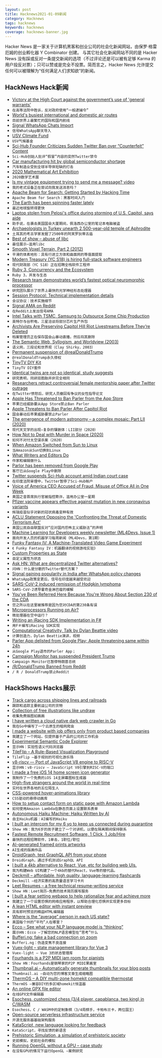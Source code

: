 ```yaml
---
layout: post
title: Hacknews2021-01-09新闻
category: Hacknews
tags: hacknews
keywords: hacknews
coverage: hacknews-banner.jpg
---
```


Hacker News 是一家关于计算机黑客和创业公司的社会化新闻网站，由保罗·格雷厄姆的创业孵化器 Y Combinator 创建。
与其它社会化新闻网站不同的是 Hacker News 没有踩或反对一条提交新闻的选项（不过评论还是可以被有足够 Karma 的用户投反对票）；只可以赞或是完全不投票。简而言之，Hacker News 允许提交任何可以被理解为“任何满足人们求知欲”的新闻。

## HackNews Hack新闻


- [Victory at the High Court against the government’s use of 'general warrants’](https://privacyinternational.org/press-release/4358/victory-high-court-against-governments-use-general-warrants)
- `在高等法院中胜诉，反对政府使用“一般逮捕令”`
- [World's busiest international and domestic air routes](https://www.oag.com/busiest-routes-right-now)
- `目前世界上最繁忙的国际和国内航线`
- [Signal WhatsApp Chats Import](https://github.com/signalapp/Signal-Android/issues/1014)
- `信号WhatsApp聊天导入`
- [USV Climate Fund](https://www.usv.com/writing/2021/01/usv-climate-fund/)
- `USV气候基金`
- [Sci-Hub Founder Criticizes Sudden Twitter Ban over “Counterfeit” Content](https://torrentfreak.com/sci-hub-founder-criticises-sudden-twitter-ban-over-over-counterfeit-content-210108/)
- `Sci-Hub创始人批评“假冒”内容的突然Twitter禁令`
- [Car manufacturing hit by global semiconductor shortage](https://www.ft.com/content/e264fd41-7ee9-4fba-be3c-21446298efd9)
- `汽车制造业受到全球半导体短缺的打击`
- [2020 Mathematical Art Exhibition](http://www.ams.org/publicoutreach/math-imagery/2020-Exhibition)
- `2020数学艺术展`
- [Is my vintage equipment trying to send me a message? video](https://www.youtube.com/watch?v=eLuc8khu4Dg)
- `我的老式设备正在尝试向我发送消息吗？`
- [Apache Beam for Search: Getting Started by Hacking Time](https://shopify.engineering/apache-beam-for-search-getting-started-by-hacking-time)
- `Apache Beam for Search：黑客时间入门`
- [The Earth has been spinning faster lately](https://phys.org/news/2021-01-earth-faster.html)
- `最近地球旋转得更快`
- [Laptop stolen from Pelosi's office during storming of U.S. Capitol, says aide](https://www.reuters.com/article/BigStory12/idUSKBN29D2HA)
- `助手说，在袭击美国国会大厦期间，佩洛西办公室的笔记本电脑被盗`
- [Archaeologists in Turkey unearth 2,500-year-old temple of Aphrodite](https://www.smithsonianmag.com/smart-news/2500-year-old-temple-aphrodite-found-turkey-180976694/)
- `土耳其的考古学家发掘了2500年的阿芙罗狄蒂古庙`
- [Best of show – abuse of libc](https://www.ioccc.org/2020/carlini/index.html)
- `最佳展示–滥用libc`
- [Smooth Voxel Terrain, Part 2 (2012)](https://0fps.net/2012/07/12/smooth-voxel-terrain-part-2/)
- `平滑的体素地形：具有行进立方体和曲面网的等值面提取`
- [Modern Treasury (YC S18) is hiring full-stack software engineers](https://angel.co/company/moderntreasury/jobs/617123-full-stack-software-engineer)
- `现代财政部（YC S18）正在招聘全栈软件工程师`
- [Ruby 3, Concurrency and the Ecosystem](https://kirshatrov.com/2021/01/06/ruby-concurrency-and-ecosystem/)
- `Ruby 3，并发与生态`
- [Research team demonstrates world’s fastest optical neuromorphic processor](https://www.swinburne.edu.au/news/2021/01/swinburne-led-research-team-demonstrates-worlds-fastest-optical-neuromorphic-processor/)
- `研究团队展示了世界上最快的光学神经形态处理器`
- [Session Protocol: Technical implementation details](https://getsession.org/session-protocol-technical-information/)
- `会议协议：技术实施细节`
- [Signal AMA on Reddit](https://www.reddit.com/r/technology/comments/kt91qk/signal_private_messenger_team_here_we_support_an/)
- `在Reddit上发出信号AMA`
- [Intel Talks with TSMC, Samsung to Outsource Some Chip Production](https://www.bloomberg.com/news/articles/2021-01-08/intel-talks-with-tsmc-samsung-to-outsource-some-chip-production)
- `英特尔与台积电，三星洽谈将部分芯片生产外包`
- [Archivists Are Preserving Capitol Hill Riot Livestreams Before They’re Deleted](https://www.vice.com/en/article/3an5e3/archivists-are-preserving-capitol-hill-riot-livestreams-before-theyre-deleted)
- `档案管理员正在保存国会山暴动直播，然后将其删除`
- [The Semantic Web, Syllogism, and Worldview (2003)](https://www.karmak.org/archive/2004/06/semantic_syllogism.html)
- `语义网，三段论和世界观（Clay Shirky，2003）`
- [Permanent suspension of @realDonaldTrump](https://blog.twitter.com/en_us/topics/company/2020/suspension.html)
- `@realDonaldTrump永久停权`
- [TinyTV DIY Kit](https://tinycircuits.com/collections/all/products/tinytv-diy-kit)
- `TinyTV DIY套件`
- [Identical twins are not so identical, study suggests](https://www.theguardian.com/science/2021/jan/08/identical-twins-are-not-so-identical-study-suggests)
- `研究表明，同卵双胞胎并非完全相同`
- [Researchers retract controversial female mentorship paper after Twitter outrage](https://www.sciencemag.org/news/2020/12/researchers-retract-controversial-female-mentorship-paper)
- `在Twitter愤怒后，研究人员撤回有争议的女性指导论文`
- [Apple Has Threatened to Ban Parler from the App Store](https://www.buzzfeednews.com/article/ryanmac/apple-threatens-ban-parler)
- `苹果已经威胁要从App Store禁止Ban Parler`
- [Apple Threatens to Ban Parler After Capitol Riot](https://www.wsj.com/articles/apple-threatens-to-ban-parler-from-app-store-11610148297)
- `国会暴动后苹果威胁要禁止Parler`
- [The emergence of modern astronomy – a complex mosaic: Part LII (2020)](https://thonyc.wordpress.com/2020/12/30/the-emergence-of-modern-astronomy-a-complex-mosaic-part-lii/)
- `现代天文学的出现–复杂的镶嵌体：LII部分（2020）`
- [How Not to Deal with Murder in Space (2020)](https://slate.com/technology/2020/07/arctic-t3-murder-space.html)
- `如何不对付太空谋杀案（2020）`
- [When Amazon Switched from Sun to Linux](https://twitter.com/DanRose999/status/1347677573900242944)
- `当Amazon从Sun切换到Linux`
- [What Writers and Editors Do](https://www.theparisreview.org/blog/2021/01/05/what-writers-and-editors-do/)
- `作家和编辑做什么`
- [Parlor has been removed from Google Play](https://www.msn.com/en-us/news/technology/parler-removed-from-google-play-store-as-apple-app-store-suspension-reportedly-looms/ar-BB1cB6ny)
- `客厅已从Google Play中删除`
- [Twitter suspends Sci-Hub account amid Indian court case](https://twitter.com/verge/status/1347597998155591680)
- `在印度法院审理中，Twitter暂停了Sci-Hub帐户`
- [Voice of America CEO Accused of Fraud, Misuse of Office All in One Week](https://www.npr.org/2021/01/08/953999556/voice-of-america-ceo-accused-of-fraud-misuse-of-office-all-in-one-week?t=1610160818306&t=1610161474821)
- `美国之音首席执行官被指控欺诈，滥用办公室一星期`
- [Pfizer vaccine appears effective against mutation in new coronavirus variants](https://www.cbc.ca/news/health/pfizer-biontech-vaccine-appears-effective-against-mutation-in-new-coronavirus-variants-study-suggests-1.5865885)
- `辉瑞疫苗似乎对新的冠状病毒变种有效`
- [ACLU Statement Opposing the 'Confronting the Threat of Domestic Terrorism Act'](https://www.aclu.org/letter/aclu-statement-opposing-hr-4192-confronting-threat-domestic-terrorism-act)
- `美国公民自由联盟反对“应对国内恐怖主义威胁法”的声明`
- [Machine Learning for Developers weekly newsletter (ML4Devs, Issue 1)](https://ml4devs.substack.com/p/001-machine-learning-for-developers-newsletter)
- `面向开发人员的机器学习每周新闻（ML4Devs，第1期）`
- [Funky Fantasy IV: A Machine-Translated Video Game Experiment](https://legendsoflocalization.com/funky-fantasy-iv/)
- `《 Funky Fantasy IV：机器翻译的视频游戏实验》`
- [Custom Properties as State](https://css-tricks.com/custom-properties-as-state/)
- `自定义属性为状态`
- [Ask HN: What are decentralized Twitter alternatives?](item?id=25695682)
- `问HN：什么是分散的Twitter替代方案？`
- [Signal gaining popularity in India after WhatsApp policy changes](https://economictimes.indiatimes.com/tech/technology/whatsapp-rival-signal-reports-growing-pains-after-elon-musks-tweet/articleshow/80172451.cms)
- `WhatsApp政策变更后，信号在印度越来越受欢迎`
- [SARS-CoV-2 induced remission of Hodgkin lymphoma](https://onlinelibrary.wiley.com/doi/full/10.1111/bjh.17116)
- `SARS-CoV-2诱导霍奇金淋巴瘤的缓解`
- [You've Been Referred Here Because You're Wrong About Section 230 of the CDA](https://www.techdirt.com/articles/20200531/23325444617/hello-youve-been-referred-here-because-youre-wrong-about-section-230-communications-decency-act.shtml)
- `您之所以在这里被推荐是因为您对CDA的第230条有误`
- [Microprocessors Running on Air?](https://erik-engheim.medium.com/microprocessors-running-on-air-a47a702dd41f)
- `微处理器在空中运行？`
- [Writing an iRacing SDK Implementation in F#](https://markjames.dev/2021-01-08-writing-an-iracing-sdk-implementation-fsharp/)
- `用F＃编写iRacing SDK实现`
- [Computational Creativity, Talk by Dylan Beattie video](https://www.youtube.com/watch?v=FeD3DSn1gIs)
- `计算创造力，Dylan Beattie演讲，视频`
- [Parler App delisted from Google Play; Apple threatening same within 24h](https://www.nytimes.com/2021/01/08/technology/parler-apple-google.html)
- `从Google Play退市的Parler App；`
- [Campaign Monitor has suspended President Trump](https://twitter.com/DaveLeeFT/status/1347724201331814401)
- `Campaign Monitor已暂停特朗普总统`
- [/R/DonaldTrump Banned from Reddit](https://www.reddit.com/r/donaldtrump)
- `/ R / DonaldTrump禁止Reddit`


## HackShows Hacks展示

- [ Track cargo across shipping lines and railroads](https://github.com/dhruvkar/tracktrace)
- `跟踪和追踪主要航运公司的货物`
- [ Collection of free illustrations like undraw](https://www.vektors.pro/)
- `收集免费插图如画画`
- [ I have written a cloud native dark web crawler in Go](https://github.com/creekorful/trandoshan/discussions/122)
- `我在Go中编写了一个云原生的暗网爬虫`
- [ I made a website with job offers only from product based companies](https://getaproductjob.com/)
- `我建立了一个网站，仅提供基于产品的公司的工作机会`
- [ Experimental Semantic Code Explorer](https://artifacts.bypaulshen.com/code-explorer/02/)
- `显示HN：实验性语义代码浏览器`
- [ TileFlip – A Rule-Based Visualization Playground](https://tileflip.xyz)
- `TileFlip –基于规则的可视化游乐场`
- [ v8-riscv — Port of JavaScript V8 engine to RISC-V](https://github.com/v8-riscv/v8)
- `显示HN：v8-riscv — JavaScript V8引擎到RISC-V的端口`
- [ I made a free iOS 14 home screen icon generator](https://myicon.io/ios-14-icon-editor)
- `我制作了一个免费的iOS 14主屏幕图标生成器`
- [ High-five strangers around the world in real-time](https://h1ghf1ve.me/)
- `实时在世界各地的五位陌生人`
- [ CSS-powered hover-animations library](item?id=25662824)
- `CSS驱动的悬停动画库`
- [ How to setup contact form on static page with Amazon Lambda](https://jpomykala.com/2018/08/04/serverless-contact-form-on-static-page)
- `如何使用Amazon Lambda在静态页面上设置联系表单`
- [ Autonomous Haiku Machine: Haiku Written by AI](https://www.amazon.com/dp/B08S2Y9DFS/)
- `自主Haiku机器：AI编写的Haiku`
- [ I built an intercom for my 6 yo to keep us connected during quarantine](https://chordata.cc/blog/open-source-intercom-for-kids/)
- `Show HN：我为6岁的孩子建立了一个对讲机，以便在隔离期间保持联系`
- [ Fastest Remote Recruitment Software, 1 Click, 1 Job/Hire](https://likeava.com)
- `最快的远程招聘软件，1单击，1职位/职位`
- [ AI-generated framed prints artworks](http://uniqueaiart.com/)
- `AI生成的版画作品`
- [ DroidGraph, test GraphQL API from your phone](https://play.google.com/store/apps/details?id=com.onedev.droidgraph&hl=en_US&gl=US)
- `DroidGraph，通过手机测试GraphQL API`
- [ I built a 4kb alternative to React, Vue, etc for building web UIs.](https://synergyjs.org)
- `我为构建Web UI构建了一个4kb的替代React，Vue等的替代品。`
- [ Deckmill – affordable, high quality, language-learning flashcards](https://deckmill.com/)
- `Deckmill –经济实惠的高质量语言学习卡片`
- [ Leet Resumes – a free technical resume-writing service](https://leetresumes.com/)
- `Show HN：Leet简历–免费的技术简历撰写服务`
- [ I built a fear setting webapp to help rationalize fear and achieve more](https://fearsettingapp.herokuapp.com/)
- `我建立了一个设置恐惧的网络应用程序，以帮助合理化恐惧并实现更多目标`
- [ A lean HTML editor with instant preview](https://no-gravity.github.io/html_editor/)
- `具有即时预览的精益HTML编辑器`
- [ Where is the “average” person in each US state?](https://marwahaha.github.io/ca-center/viewer)
- `美国每个州的“平均”人在哪里？`
- [ Ecco – See what your NLP language model is “thinking”](https://www.eccox.io/)
- `展示HN：Ecco –了解您的NLP语言模型在“思考”什么`
- [ Bufferi.ng: fake a bad connection on zoom](Https://www.bufferi.ng)
- `Bufferi.ng：伪造变焦不良连接`
- [ Vuex-light – state management library for Vue 3](https://github.com/js-cosmos/vuex-light)
- `Vuex-light – Vue 3的状态管理库`
- [ Fourhands is a P2P MIDI jam room for pianists](https://fourhands.jminjie.com/)
- `Show HN：Fourhands是钢琴家的P2P MIDI果酱室`
- [ Thumbnail.ai – Automatically generate thumbnails for your blog posts](https://thumbnail.ai/)
- `Thumbnail.ai –自动为您的博客文章生成缩略图`
- [ ThermOS – A DIY multi-zone homekit compatible thermostat](https://joetruncale.medium.com/thermos-d089e1c4974b)
- `ThermOS –兼容DIY的多区域homekit恒温器`
- [ An online GPX file editor](https://gpxstudio.github.io)
- `在线GPX文件编辑器`
- [ Esochess, customized chess (3/4 player, capablanca, two king) in C/WASM](https://esochess.net)
- `Esochess，C / WASM中的定制象棋（3/4局棋手，卡帕布兰卡，两位国王）`
- [ Open-source serverless infrastructure service](https://github.com/stormkit-io/app-stormkit-io)
- `开源无服务器基础架构服务`
- [ KataScript, new language looking for feedback](https://github.com/brwhale/KataScript)
- `KataScript，寻找反馈的新语言`
- [ Prehistoric Simulation, a simulation of prehistoric society](http://prehistoric.tech)
- `史前模拟，史前社会的模拟`
- [ Running OpenGL without a GPU – case study](https://www.youtube.com/watch?v=NbYRNmjxoR8)
- `在没有GPU的情况下运行OpenGL –案例研究`

